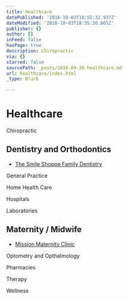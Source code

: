```yaml
---
title: Healthcare
datePublished: '2016-10-03T18:55:32.937Z'
dateModified: '2016-10-03T18:55:30.865Z'
publisher: {}
author: []
inFeed: false
hasPage: true
description: Chiropractic
via: {}
starred: false
sourcePath: _posts/2016-09-30-healthcare.md
url: healthcare/index.html
_type: Blurb

---
```

# Healthcare

Chiropractic

## Dentistry and Orthodontics

* [The Smile Shoppe Family Dentistry][0]

General Practice

Home Health Care

Hospitals

Laboratories

## Maternity / Midwife

* [Mission Maternity Clinic][1]

Optometry and Opthalmology

Pharmacies

Therapy

Wellness

[0]: https://www.facebook.com/thesmileshoppe/ "The Smile Shoppe"
[1]: http://missionmaternityclinic.com/ "Mission Maternity Clinic"